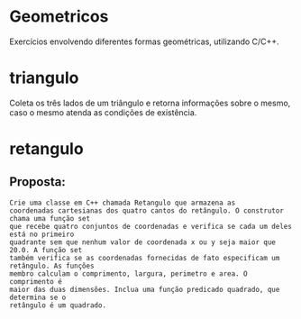 # Geometricos
Exercícios envolvendo diferentes formas geométricas, utilizando C/C++.

# triangulo
Coleta os três lados de um triângulo e retorna informações sobre o mesmo, caso o mesmo atenda as condições de existência.

# retangulo

## Proposta:
```
Crie uma classe em C++ chamada Retangulo que armazena as
coordenadas cartesianas dos quatro cantos do retângulo. O construtor chama uma função set
que recebe quatro conjuntos de coordenadas e verifica se cada um deles está no primeiro
quadrante sem que nenhum valor de coordenada x ou y seja maior que 20.0. A função set
também verifica se as coordenadas fornecidas de fato especificam um retângulo. As funções
membro calculam o comprimento, largura, perimetro e area. O comprimento é
maior das duas dimensões. Inclua uma função predicado quadrado, que determina se o
retângulo é um quadrado.
```